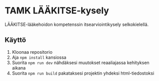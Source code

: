 # TAMK LÄÄKITSE-kysely

LÄÄKITSE-lääkehoidon kompetenssin itsearviointikysely selkokielellä.

## Käyttö

1. Kloonaa repositorio
2. Aja `npm install` kansiossa
3. Suorita `npm run dev` nähdäksesi muutokset reaaliajassa kehityksen aikana
4. Suorita `npm run build` pakataksesi projektin yhdeksi html-tiedostoksi
